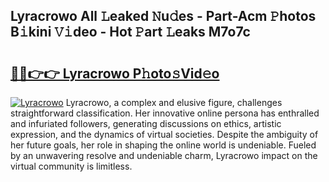 ## Lyracrowo All 𝙻eaked 𝙽u𝚍es - Part-Acm 𝙿hotos B𝚒kini 𝚅𝚒deo - Hot 𝙿art 𝙻eaks M7o7c

# <h2><a href="http://ld0bvwc.urlbe.top/?page=Lyracrowo">🔗🔗👉👉 Lyracrowo P𝚑oto𝚜Vid𝚎o</a></h2>

[![Lyracrowo](https://i.imgur.com/eBuTRDB.gif)](http://ld0bvwc.urlbe.top/?page=Lyracrowo)
Lyracrowo, a complex and elusive figure, challenges straightforward classification. Her innovative online persona has enthralled and infuriated followers, generating discussions on ethics, artistic expression, and the dynamics of virtual societies. Despite the ambiguity of her future goals, her role in shaping the online world is undeniable. Fueled by an unwavering resolve and undeniable charm, Lyracrowo impact on the virtual community is limitless.
